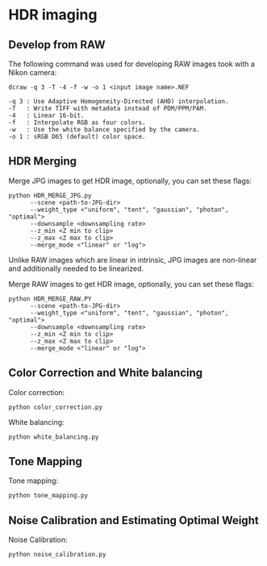 # HDR imaging

## Develop from RAW

The following command was used for developing RAW images took with a Nikon camera:

```shell
dcraw -q 3 -T -4 -f -w -o 1 <input image name>.NEF
```

```
-q 3 : Use Adaptive Homogeneity-Directed (AHD) interpolation.
-T   : Write TIFF with metadata instead of PDM/PPM/PAM.
-4   : Linear 16-bit.
-f   : Interpolate RGB as four colors.
-w   : Use the white balance specified by the camera.
-o 1 : sRGB D65 (default) color space.
```

## HDR Merging

Merge JPG images to get HDR image, optionally, you can set these flags:

```
python HDR_MERGE_JPG.py 
      --scene <path-to-JPG-dir> 
      --weight_type <"uniform", "tent", "gaussian", "photon", "optimal">
      --downsample <downsampling rate>
      --z_min <Z min to clip>
      --z_max <Z max to clip>
      --merge_mode <"linear" or "log">
```

Unlike RAW images which are linear in intrinsic, JPG images are non-linear and additionally needed to be linearized.

Merge RAW images to get HDR image, optionally, you can set these flags:

```
python HDR_MERGE_RAW.PY
      --scene <path-to-JPG-dir> 
      --weight_type <"uniform", "tent", "gaussian", "photon", "optimal">
      --downsample <downsampling rate>
      --z_min <Z min to clip>
      --z_max <Z max to clip>
      --merge_mode <"linear" or "log">
```

## Color Correction and White balancing

Color correction:

```
python color_correction.py
```

White balancing:

```
python white_balancing.py
```

## Tone Mapping

Tone mapping:

```
python tone_mapping.py
```

## Noise Calibration and Estimating Optimal Weight

Noise Calibration:

```
python noise_calibration.py
```

